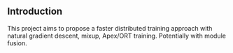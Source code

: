 ## Introduction

This project aims to propose a faster distributed training approach with natural gradient descent, mixup, Apex/ORT training. Potentially with module fusion.